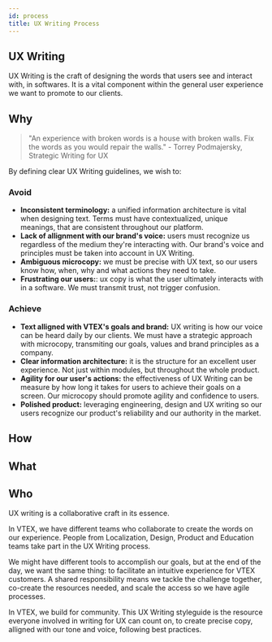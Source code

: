 ```yaml
---
id: process
title: UX Writing Process
---
```



## UX Writing

UX Writing is the craft of designing the words that users see and interact with, in softwares. It is a vital component within the general user experience we want to promote to our clients. 


## Why

> "An experience with broken words is a house with broken walls. Fix the words as you would repair the walls." - Torrey Podmajersky, Strategic Writing for UX

By defining clear UX Writing guidelines, we wish to:

### Avoid
- **Inconsistent terminology:** a unified information architecture is vital when designing text. Terms must have contextualized, unique meanings, that are consistent throughout our platform.   
- **Lack of allignment with our brand's voice:** users must recognize us regardless of the medium they're interacting with. Our brand's voice and principles must be taken into account in UX Writing.
- **Ambiguous microcopy:** we must be precise with UX text, so our users know how, when, why and what actions they need to take. 
- **Frustrating our users:**: ux copy is what the user ultimately interacts with in a software. We must transmit trust, not trigger confusion.   
 

### Achieve
- **Text alligned with VTEX's goals and brand:** UX writing is how our voice can be heard daily by our clients. We must have a strategic approach with microcopy, transmiting our goals, values and brand principles as a company.
- **Clear information architecture:** it is the structure for an excellent user experience. Not just within modules, but throughout the whole product. 
- **Agility for our user's actions:** the effectiveness of UX Writing can be measure by how long it takes for users to achieve their goals on a screen. Our microcopy should promote agility and confidence to users. 
- **Polished product:** leveraging engineering, design and UX writing so our users recognize our product's reliability and our authority in the market.



## How




## What


## Who

UX writing is a collaborative craft in its essence. 

In VTEX, we have different teams who collaborate to create the words on our experience. People from  Localization, Design, Product and Education teams take part in the UX Writing process. 

We might have different tools to accomplish our goals, but at the end of the day, we want the same thing: to facilitate an intuitive experience for VTEX customers. A shared responsibility means we tackle the challenge together, co-create the resources needed, and scale the access so we have agile processes. 

In VTEX, we build for community. This UX Writing styleguide is the resource  everyone involved in writing for UX can count on, to create precise copy, alligned with our tone and voice, following best practices. 